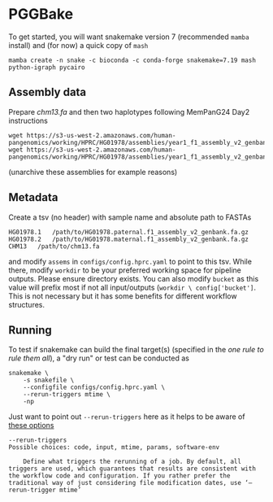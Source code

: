 # PGGBake

To get started, you will want snakemake version 7 (recommended `mamba` install) and (for now) a quick copy of `mash`
```
mamba create -n snake -c bioconda -c conda-forge snakemake=7.19 mash python-igraph pycairo
```

## Assembly data
Prepare _chm13.fa_ and then two haplotypes following MemPanG24 Day2 instructions
```
wget https://s3-us-west-2.amazonaws.com/human-pangenomics/working/HPRC/HG01978/assemblies/year1_f1_assembly_v2_genbank/HG01978.paternal.f1_assembly_v2_genbank.fa.gz
wget https://s3-us-west-2.amazonaws.com/human-pangenomics/working/HPRC/HG01978/assemblies/year1_f1_assembly_v2_genbank/HG01978.maternal.f1_assembly_v2_genbank.fa.gz
```
(unarchive these assemblies for example reasons)

## Metadata
Create a tsv (no header) with sample name and absolute path to FASTAs
```
HG01978.1	/path/to/HG01978.paternal.f1_assembly_v2_genbank.fa.gz
HG01978.2	/path/to/HG01978.maternal.f1_assembly_v2_genbank.fa.gz
CHM13	/path/to/chm13.fa
```
and modify `assems` in `configs/config.hprc.yaml` to point to this tsv. While there, modify `workdir` to be your preferred working space for pipeline outputs. Please ensure directory exists. You can also modify `bucket` as this value will prefix most if not all input/outputs (`workdir \ config['bucket']`. This is not necessary but it has some benefits for different workflow structures.

## Running
To test if snakemake can build the final target(s) (specified in the _one rule to rule them all_), a "dry run" or test can be conducted as
```
snakemake \
    -s snakefile \
    --configfile configs/config.hprc.yaml \
    --rerun-triggers mtime \
    -np
```
Just want to point out `--rerun-triggers` here as it helps to be aware of [these options](https://snakemake.readthedocs.io/en/stable/executing/cli.html)
```
--rerun-triggers
Possible choices: code, input, mtime, params, software-env

    Define what triggers the rerunning of a job. By default, all triggers are used, which guarantees that results are consistent with the workflow code and configuration. If you rather prefer the traditional way of just considering file modification dates, use ‘–rerun-trigger mtime’
```
